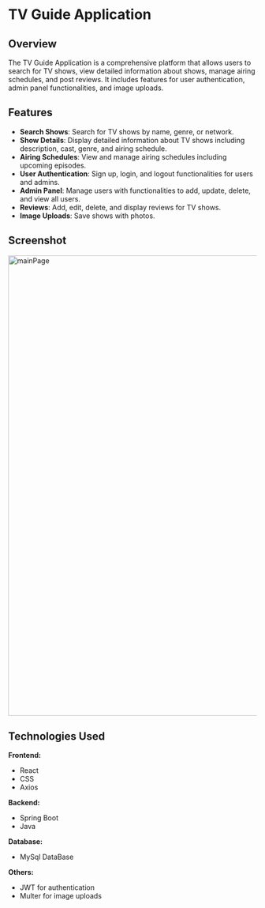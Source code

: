 # TV Guide Application

## Overview
The TV Guide Application is a comprehensive platform that allows users to search for TV shows, view detailed information about shows, manage airing schedules, and post reviews. It includes features for user authentication, admin panel functionalities, and image uploads.

## Features
- **Search Shows**: Search for TV shows by name, genre, or network.
- **Show Details**: Display detailed information about TV shows including description, cast, genre, and airing schedule.
- **Airing Schedules**: View and manage airing schedules including upcoming episodes.
- **User Authentication**: Sign up, login, and logout functionalities for users and admins.
- **Admin Panel**: Manage users with functionalities to add, update, delete, and view all users.
- **Reviews**: Add, edit, delete, and display reviews for TV shows.
- **Image Uploads**: Save shows with photos.

## Screenshot
<img width="932" alt="mainPage" src="https://github.com/user-attachments/assets/71aca90c-5e9b-49a1-887d-a0d35fb147f1">


## Technologies Used

**Frontend:**
- React
- CSS
- Axios

**Backend:**
- Spring Boot
- Java

**Database:**
- MySql DataBase

**Others:**
- JWT for authentication
- Multer for image uploads

